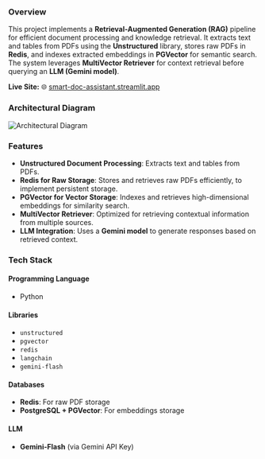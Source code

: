 ### Overview

This project implements a **Retrieval-Augmented Generation (RAG)** pipeline for efficient document processing and knowledge retrieval. It extracts text and tables from PDFs using the **Unstructured** library, stores raw PDFs in **Redis**, and indexes extracted embeddings in **PGVector** for semantic search. The system leverages **MultiVector Retriever** for context retrieval before querying an **LLM (Gemini model)**.

**Live Site:** 🌐 [smart-doc-assistant.streamlit.app](https://smart-doc-assistant.streamlit.app/)



### Architectural Diagram
![Architectural Diagram](https://github.com/user-attachments/assets/12f49f3e-6aab-42ce-8beb-f910de0075ea)


### Features

- **Unstructured Document Processing**: Extracts text and tables from PDFs.  
- **Redis for Raw Storage**: Stores and retrieves raw PDFs efficiently, to implement persistent storage.  
- **PGVector for Vector Storage**: Indexes and retrieves high-dimensional embeddings for similarity search.  
- **MultiVector Retriever**: Optimized for retrieving contextual information from multiple sources.  
- **LLM Integration**: Uses a **Gemini model** to generate responses based on retrieved context.  

### Tech Stack

#### Programming Language
- Python  

#### Libraries
- `unstructured`
- `pgvector`
- `redis`
- `langchain`
- `gemini-flash`

#### Databases
- **Redis**: For raw PDF storage  
- **PostgreSQL + PGVector**: For embeddings storage  

#### LLM
- **Gemini-Flash** (via Gemini API Key)
